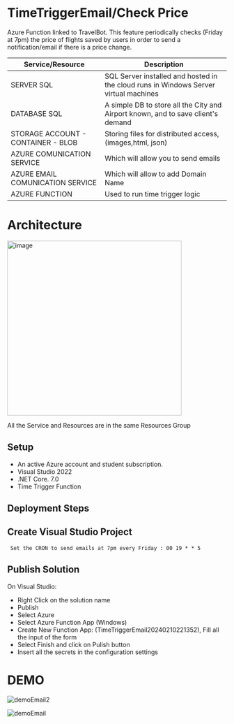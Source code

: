 # TimeTriggerEmail/Check Price

Azure Function linked to TravelBot.
This feature periodically checks (Friday at 7pm) the price of flights saved by users in order to send a notification/email if there is a price change.

| Service/Resource | Description |
| ---------- | -------- | 
| SERVER SQL | SQL Server installed and hosted in the cloud runs in Windows Server virtual machines |
| DATABASE SQL | A simple DB to store all the City and Airport known, and to save client's demand  |
| STORAGE ACCOUNT - CONTAINER - BLOB | Storing files for distributed access, (images,html, json)  |
| AZURE COMUNICATION SERVICE | Which will allow you to send emails |
| AZURE EMAIL COMUNICATION SERVICE | Which will allow to add Domain Name |
| AZURE FUNCTION| Used to run time trigger logic |

# Architecture
<img width="400" alt="image" src="https://github.com/UniRoby/TravelBot/assets/107865801/6bcdb11e-e921-4b4c-9a10-99d83c5f2c19">



All the Service and Resources are in the same Resources Group

## Setup
- An active Azure account and student subscription. 
- Visual Studio 2022
-  .NET Core. 7.0
- Time Trigger Function

## Deployment Steps

 ## Create Visual Studio Project
     Set the CRON to send emails at 7pm every Friday : 00 19 * * 5
 ## Publish Solution
 On Visual Studio:
  - Right Click on the solution name
  - Publish
  - Select Azure
  - Select Azure Function App (Windows)
  - Create New Function App: (TimeTriggerEmail20240210221352), Fill all the input of the form
  - Select Finish and click on Pulish button
  - Insert all the secrets in the configuration settings


# DEMO
![demoEmail2](https://github.com/UniRoby/TravelBot/assets/107865801/97ccb878-9f54-40f0-b6bc-f282bfa13056)

![demoEmail](https://github.com/UniRoby/TravelBot/assets/107865801/80934ea0-7277-4b3a-a754-30ed74160999)
